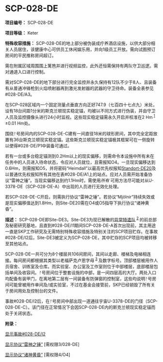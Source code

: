 # SCP-028-DE

**项目编号：**  SCP-028-DE

**项目等级：**  Keter

**特殊收容措施：**  SCP-028-DE的地上部分被伪装成疗养酒店设施，以供大部分相关人员居住，该健康中心可供员工休闲娱乐用，并向1级员工开放。需向试图预订房间的平民推称房间超订。

需在附属区域周围围上篱笆并进行视频监控，此外还恒需保持有两队守卫巡逻。需对通道入口进行控制。

需对SCP-028-DE的地下部分进行完全监控并永久保持有12队不少于8人、且装备有从普通冲锋枪到火焰喷射器再到激光发射器的武器的守卫待命。装备全表参见#028-DE/A3。

在SCP-028区域内一个固定测量点垂直方向正好747.9（七百四十七点九）米处，设有18台间距1分米的斯克兰顿现实稳定锚，均被以不同方式进行伪装，并由守卫人员及监控摄像头进行24小时监视。这些现实稳定锚需永久开启并校准在2 Hm<sup class='footnoteref'>
 <a shape='rect' class='footnoteref' id='footnoteref-1' href='javascript:;' onclick='WIKIDOT.page.utils.scrollToReference(&apos;footnote-1&apos;)'>1</a>
</sup>±0.01 Hm处。

围绕ᚠ号房间内的SCP-028-DE-C建有一间直径18米的球形房间，其中完全定距放置有36台斯克兰顿现实稳定锚。这些斯克兰顿现实稳定锚极其框架可在一侧旋转以使得#028-DE/P1中装备可通过。

若有一台或多台稳定锚测到0.2Hm以上的现实偏移，则需命令本设施中所有未在任务中的人员进入待命状态，令应对人员就位，且需报知O4。一旦现实偏移达到0.6Hm，则需报知O5，并将密码“Heimdall”以最高优先权报知[Standort-DE20](//scp-wiki-cn.wikidot.comhttp://scp-wiki-de.wikidot.com/secure-facilities-locations#toc7)及以普通优先权报知所有其他在表#028-DE/A1上的站点。应对人员需开始准备协议“雷神之锤”。当现实偏移达到约1.1Hm时，需使用*所有* 可用方法尽可能对从U-3378-DE（SCP-028-DE-A）中出现的人员进行无效化处理。

若SCP-028-DE-C开启，则需执行协议“雷神之锤”。若协议“Mjölnir”持续失效或是现实偏移值达到1.8Hm，则Site-DE20需在O4或O5指导下执行协议“诸神黄昏”。

**描述：**  SCP-028-DE即Site-DE3。Site-DE3为现已解散的[异常特遣队](//scp-wiki-cn.wikidot.com/skp-portal)<sup class='footnoteref'>
 <a shape='rect' class='footnoteref' id='footnoteref-2' href='javascript:;' onclick='WIKIDOT.page.utils.scrollToReference(&apos;footnote-2&apos;)'>2</a>
</sup>的前总部及秘密研究基地，且直到#028-DE/I1期间SCP-028-DE-A首次出现前，其主用途一直是SKP工作研究及无需特别特殊收容措施及特别关注的SCP项目贮存。在事故#028-DE/I2后，Site-DE3被定义为SCP-028-DE，其中贮存的SCP项目均被转移至其他站点。

SCP-028-DE一共可分为8个楼层共106间房间，其间以走廊、楼梯及电梯相连接。每间房间都根据其类型以老福萨克卢恩字母<sup class='footnoteref'>
 <a shape='rect' class='footnoteref' id='footnoteref-3' href='javascript:;' onclick='WIKIDOT.page.utils.scrollToReference(&apos;footnote-3&apos;)'>3</a>
</sup>及数字标号。顶部楼层被用作人员宿舍、训练室及仓库。而实验室、办公室及工作室则位于中部楼层，底部楼层包括单间及收容间。ᚠ号房间位于整套设施的中部，是一间四层高的大厅。两处入口均配备有装甲门，在离地第二层有一间装备有防弹窗的控制室，这些均说明ᚠ号房间可能曾被用作单间及/或实验室，不过在基金会接管前，SKP已经销毁了所有关于房间用处及控制台的文件。

事故#028-DE/I2后，在ᚠ号房间中部出现一道通往宇宙U-3378-DE的门径（SCP-028-DE-C）。该门径在正常情况下会因SCP-028-DE内的斯克兰顿现实稳定锚而处于关闭状态。

**附录：** 


[显示事故#028-DE/I2](//scp-wiki-cn.wikidot.com/028-de-i2)

[显示协议“雷神之锤”](//scp-wiki-cn.wikidot.com/028-de-p1) [需权限3/028-DE]

[显示协议“诸神黄昏”](//scp-wiki-cn.wikidot.com/028-de-p2) [需权限4/O4]


